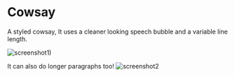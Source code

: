 # Cowsay

A styled cowsay, It uses a cleaner looking speech bubble and a variable line length.

![screenshot1)](https://i.imgur.com/DNACJ8n.png)

It can also do longer paragraphs too!
![screenshot2](https://i.imgur.com/b65HS5E.png)


